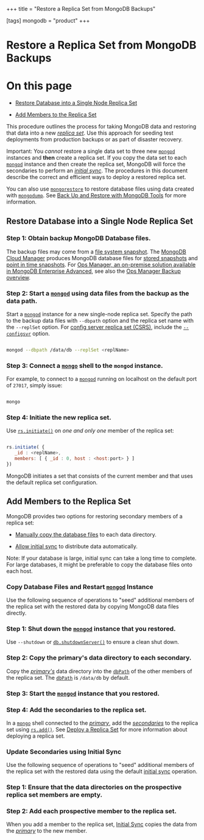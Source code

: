 +++
title = "Restore a Replica Set from MongoDB Backups"

[tags]
mongodb = "product"
+++
# Restore a Replica Set from MongoDB Backups


# On this page

* [Restore Database into a Single Node Replica Set](#restore-database-into-a-single-node-replica-set) 

* [Add Members to the Replica Set](#add-members-to-the-replica-set) 

This procedure outlines the process for taking MongoDB data and
restoring that data into a new [*replica set*](#term-replica-set). Use this approach
for seeding test deployments from production backups or as part
of disaster recovery.

Important: You *cannot* restore a single data set to three new [``mongod``](#bin.mongod) instances and **then** create a replica set. If you copy the data set to each [``mongod``](#bin.mongod) instance and then create the replica set, MongoDB will force the secondaries to perform an [*initial sync*](#term-initial-sync). The procedures in this document describe the correct and efficient ways to deploy a restored replica set. 

You can also use [``mongorestore``](#bin.mongorestore) to restore database files
using data created with [``mongodump``](#bin.mongodump). See
[Back Up and Restore with MongoDB Tools](#) for more information.


## Restore Database into a Single Node Replica Set


### Step 1: Obtain backup MongoDB Database files.

The backup files may come from a [file system snapshot](#). The [MongoDB Cloud Manager](https://www.mongodb.com/cloud/cloud-manager/?jmp=docs)
produces MongoDB database files for [stored snapshots](https://docs.cloudmanager.mongodb.com/tutorial/restore-from-snapshot/) and [point in time
snapshots](https://docs.cloudmanager.mongodb.com/tutorial/restore-from-point-in-time-snapshot/).
For [Ops Manager, an on-premise solution available in
MongoDB Enterprise Advanced](https://www.mongodb.com/products/mongodb-enterprise-advanced?jmp=docs),
see also the [Ops Manager Backup overview](https://docs.opsmanager.mongodb.com/current/core/backup-overview).


### Step 2: Start a [``mongod``](#bin.mongod) using data files from the backup as the data path.

Start a [``mongod``](#bin.mongod) instance for a new single-node replica set.
Specify the path to the backup data files with ``--dbpath`` option
and the replica set name with the ``--replSet`` option.
For [config server replica set (CSRS)](#csrs),
include the [``--configsvr``](#cmdoption-configsvr) option.

```sh

mongod --dbpath /data/db --replSet <replName>

```


### Step 3: Connect a [``mongo``](#bin.mongo) shell to the ``mongod`` instance.

For example, to connect to a [``mongod``](#bin.mongod) running on localhost on
the default port of ``27017``, simply issue:

```sh

mongo

```


### Step 4: Initiate the new replica set.

Use [``rs.initiate()``](#rs.initiate) on *one and only one* member of the replica set:

```javascript

rs.initiate( {
   _id : <replName>,
   members: [ { _id : 0, host : <host:port> } ]
})

```

MongoDB initiates a set that consists of the current member and that
uses the default replica set configuration.


## Add Members to the Replica Set

MongoDB provides two options for restoring secondary members of a
replica set:

* [Manually copy the database files](#restore-rs-copy-db-files) to each data directory. 

* [Allow initial sync](#restore-rs-initial-sync) to distribute data automatically. 

Note: If your database is large, initial sync can take a long time to complete. For large databases, it might be preferable to copy the database files onto each host. 


### Copy Database Files and Restart [``mongod``](#bin.mongod) Instance

Use the following sequence of operations to "seed" additional members
of the replica set with the restored data by copying MongoDB data
files directly.


### Step 1: Shut down the [``mongod``](#bin.mongod) instance that you restored.

Use ``--shutdown`` or
[``db.shutdownServer()``](#db.shutdownServer) to ensure a clean shut down.


### Step 2: Copy the primary's data directory to each secondary.

Copy the [*primary's*](#term-primary) data directory into the
[``dbPath``](#storage.dbPath) of the other members of the replica set. The
[``dbPath``](#storage.dbPath) is ``/data/db`` by default.


### Step 3: Start the [``mongod``](#bin.mongod) instance that you restored.


### Step 4: Add the secondaries to the replica set.

In a [``mongo``](#bin.mongo) shell connected to the [*primary*](#term-primary), add the
[*secondaries*](#term-secondary) to the replica set using
[``rs.add()``](#rs.add). See [Deploy a Replica Set](#) for more
information about deploying a replica set.


### Update Secondaries using Initial Sync

Use the following sequence of operations to "seed" additional members
of the replica set with the restored data using the default [initial
sync](#replica-set-initial-sync) operation.


### Step 1: Ensure that the data directories on the prospective replica set members are empty.


### Step 2: Add each prospective member to the replica set.

When you add a member to the replica set, [Initial Sync](#replica-set-initial-sync) copies the data from the [*primary*](#term-primary) to
the new member.
